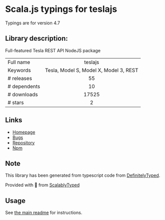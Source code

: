
# Scala.js typings for teslajs

Typings are for version 4.7

## Library description:
Full-featured Tesla REST API NodeJS package

|                    |                 |
| ------------------ | :-------------: |
| Full name          | teslajs |
| Keywords           | Tesla, Model S, Model X, Model 3, REST |
| # releases         | 55 |
| # dependents       | 10 |
| # downloads        | 17525 |
| # stars            | 2 |

## Links
- [Homepage](https://github.com/mseminatore/TeslaJS#readme)
- [Bugs](https://github.com/mseminatore/TeslaJS/issues)
- [Repository](https://github.com/mseminatore/TeslaJS)
- [Npm](https://www.npmjs.com/package/teslajs)
    


## Note
This library has been generated from typescript code from [DefinitelyTyped](https://definitelytyped.org).

Provided with :purple_heart: from [ScalablyTyped](https://github.com/oyvindberg/ScalablyTyped)

## Usage
See [the main readme](../../readme.md) for instructions.


